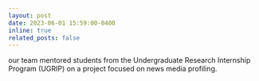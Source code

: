 ```yaml
---
layout: post
date: 2023-06-01 15:59:00-0400
inline: true
related_posts: false
---
```


our team mentored students from the Undergraduate Research Internship Program (UGRIP) on a project focused on news media profiling.
